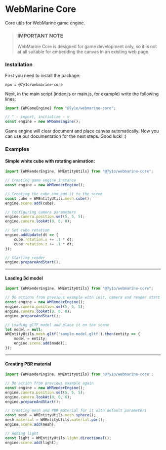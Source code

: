 # WebMarine Core
Core utils for WebMarine game engine.

> ### IMPORTANT NOTE
> WebMarine Core is designed for game development only, 
> so it is not at all suitable for embedding the 
> canvas in an existing web page.

### Installation
First you need to install the package:
```shell
npm i @7y1o/webmarine-core
```
Next, in the main script (index.js or main.js, for example) write the following lines:
```typescript
import {WMGameEngine} from "@7y1o/webmarine-core";

// ^ - import, initialize - v
const engine = new WMGameEngine();
```
Game engine will clear document and place canvas automatically.
Now you can use our documentation for the next steps. Good luck! :)

### Examples
#### Simple white cube with rotating animation:
```typescript
import {WMRenderEngine, WMEntityUtils} from "@7y1o/webmarine-core";

// Creating game engine instance
const engine = new WMRenderEngine();

// Creating the cube and add it to the scene
const cube = WMEntityUtils.mesh.cube();
engine.scene.add(cube);

// Configuring camera parameters
engine.camera.position.set(5, 5, 5);
engine.camera.lookAt(0, 0, 0);

// Set cube rotation
engine.addUpdate(dt => {
    cube.rotation.x += .1 * dt;
    cube.rotation.z += .1 * dt;
});

// Starting render
engine.prepareAndStart();
```
___
#### Loading 3d model
```typescript
import {WMRenderEngine, WMEntityUtils} from "@7y1o/webmarine-core";

// Do actions from previous example with init, camera and render start
const engine = new WMRenderEngine();
engine.camera.position.set(5, 5, 5);
engine.camera.lookAt(0, 0, 0);
engine.prepareAndStart();

// Loading glTF model and place it on the scene
let model = null; 
WMEntityUtils.mesh.gltf('sample-model.gltf').then(entity => {
    model = entity;
    engine.scene.add(model); 
});
```
___
#### Creating PBR material
```typescript
import {WMRenderEngine, WMEntityUtils} from '@7y1o/webmarine-core';

// Do action from previous example again
const engine = new WMRenderEngine();
engine.camera.position.set(5, 5, 5);
engine.camera.lookAt(0, 0, 0);
engine.prepareAndStart();

// Creating mesh and PBR material for it with default parameters
const mesh = WMEntityUtils.mesh.sphere();
mesh.material = WMEntityUtils.material.pbr();
engine.scene.add(mesh);

// Adding light
const light = WMEntityUtils.light.directional();
engine.scene.add(light);
```